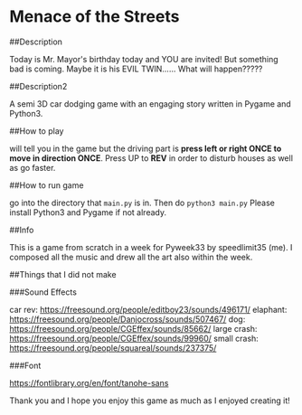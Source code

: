 # Menace of the Streets

##Description

Today is Mr. Mayor's birthday today and YOU are invited! But something bad is coming. Maybe it is his EVIL TWIN...... What will happen?????

##Description2

A semi 3D car dodging game with an engaging story written in Pygame and Python3.

##How to play

will tell you in the game but the driving part is **press left or right ONCE to move in direction ONCE**. Press UP to **REV** in order to disturb houses as well as go faster.

##How to run game

go into the directory that ```main.py``` is in. Then do ```python3 main.py```
Please install Python3 and Pygame if not already.

##Info

This is a game from scratch in a week for Pyweek33 by speedlimit35 (me).
I composed all the music and drew all the art also within the week.

##Things that I did not make

###Sound Effects

car rev: https://freesound.org/people/editboy23/sounds/496171/
elaphant: https://freesound.org/people/Danjocross/sounds/507467/
dog: https://freesound.org/people/CGEffex/sounds/85662/
large crash: https://freesound.org/people/CGEffex/sounds/99960/
small crash: https://freesound.org/people/squareal/sounds/237375/

###Font

https://fontlibrary.org/en/font/tanohe-sans

Thank you and I hope you enjoy this game as much as I enjoyed creating it!